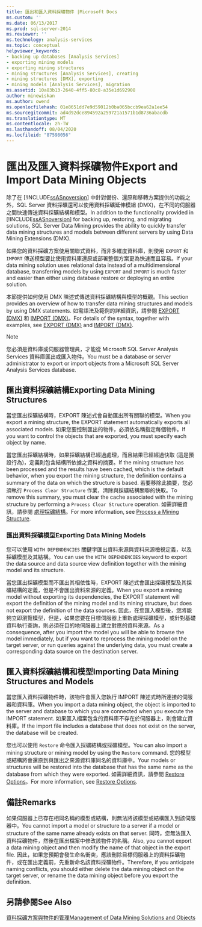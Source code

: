 ```yaml
---
title: 匯出和匯入資料採礦物件 |Microsoft Docs
ms.custom: ''
ms.date: 06/13/2017
ms.prod: sql-server-2014
ms.reviewer: ''
ms.technology: analysis-services
ms.topic: conceptual
helpviewer_keywords:
- backing up databases [Analysis Services]
- exporting mining models
- exporting mining structures
- mining structures [Analysis Services], creating
- mining structures [DMX], exporting
- mining models [Analysis Services], migration
ms.assetid: 10a83b13-2640-4ff5-80c8-a35e1d692908
author: minewiskan
ms.author: owend
ms.openlocfilehash: 01e8651dd7e9d59012b0ba065bccb9ea62a1ee54
ms.sourcegitcommit: ad4d92dce894592a259721a1571b1d8736abacdb
ms.translationtype: MT
ms.contentlocale: zh-TW
ms.lasthandoff: 08/04/2020
ms.locfileid: "87598056"
---
```

# <a name="export-and-import-data-mining-objects"></a><span data-ttu-id="ea4d2-102">匯出及匯入資料採礦物件</span><span class="sxs-lookup"><span data-stu-id="ea4d2-102">Export and Import Data Mining Objects</span></span>
  <span data-ttu-id="ea4d2-103">除了在 [!INCLUDE[ssASnoversion](../../includes/ssasnoversion-md.md)] 中針對備份、還原和移轉方案提供的功能之外，SQL Server 資料採礦還可以使用資料採礦延伸模組 (DMX)，在不同的伺服器之間快速傳送資料採礦結構和模型。</span><span class="sxs-lookup"><span data-stu-id="ea4d2-103">In addition to the functionality provided in [!INCLUDE[ssASnoversion](../../includes/ssasnoversion-md.md)] for backing up, restoring, and migrating solutions, SQL Server Data Mining provides the ability to quickly transfer data mining structures and models between different servers by using Data Mining Extensions (DMX).</span></span>  
  
 <span data-ttu-id="ea4d2-104">如果您的資料採礦方案使用關聯式資料，而非多維度資料庫，則使用 `EXPORT` 和 `IMPORT` 傳送模型要比使用資料庫還原或部署整個方案更為快速而且容易。</span><span class="sxs-lookup"><span data-stu-id="ea4d2-104">If your data mining solution uses relational data instead of a multidimensional database, transferring models by using `EXPORT` and `IMPORT` is much faster and easier than either using database restore or deploying an entire solution.</span></span>  
  
 <span data-ttu-id="ea4d2-105">本節提供如何使用 DMX 陳述式傳送資料採礦結構與模型的概觀。</span><span class="sxs-lookup"><span data-stu-id="ea4d2-105">This section provides an overview of how to transfer data mining structures and models by using DMX statements.</span></span> <span data-ttu-id="ea4d2-106">如需語法及範例的詳細資訊，請參閱 [EXPORT &#40;DMX&#41;](/sql/dmx/export-dmx) 和 [IMPORT &#40;DMX&#41;](/sql/dmx/import-dmx)。</span><span class="sxs-lookup"><span data-stu-id="ea4d2-106">For details of the syntax, together with examples, see [EXPORT &#40;DMX&#41;](/sql/dmx/export-dmx) and [IMPORT &#40;DMX&#41;](/sql/dmx/import-dmx).</span></span>  
  
> [!NOTE]  
>  <span data-ttu-id="ea4d2-107">您必須是資料庫或伺服器管理員，才能從 Microsoft SQL Server Analysis Services 資料庫匯出或匯入物件。</span><span class="sxs-lookup"><span data-stu-id="ea4d2-107">You must be a database or server administrator to export or import objects from a Microsoft SQL Server Analysis Services database.</span></span>  
  
## <a name="exporting-data-mining-structures"></a><span data-ttu-id="ea4d2-108">匯出資料採礦結構</span><span class="sxs-lookup"><span data-stu-id="ea4d2-108">Exporting Data Mining Structures</span></span>  
 <span data-ttu-id="ea4d2-109">當您匯出採礦結構時，EXPORT 陳述式會自動匯出所有關聯的模型。</span><span class="sxs-lookup"><span data-stu-id="ea4d2-109">When you export a mining structure, the EXPORT statement automatically exports all associated models.</span></span> <span data-ttu-id="ea4d2-110">如果您要控制匯出的物件，必須依名稱指定每個物件。</span><span class="sxs-lookup"><span data-stu-id="ea4d2-110">If you want to control the objects that are exported, you must specify each object by name.</span></span>  
  
 <span data-ttu-id="ea4d2-111">當您匯出採礦結構時，如果採礦結構已經過處理，而且結果已經經過快取 (這是預設行為)，定義則包含結構所依據之資料的摘要。</span><span class="sxs-lookup"><span data-stu-id="ea4d2-111">If the mining structure has been processed and the results have been cached, which is the default behavior, when you export the mining structure, the definition contains a summary of the data on which the structure is based.</span></span> <span data-ttu-id="ea4d2-112">若要移除此摘要，您必須執行 `Process Clear Structure` 作業，清除與採礦結構關聯的快取。</span><span class="sxs-lookup"><span data-stu-id="ea4d2-112">To remove this summary, you must clear the cache associated with the mining structure by performing a `Process Clear Structure` operation.</span></span> <span data-ttu-id="ea4d2-113">如需詳細資訊，請參閱 [處理採礦結構](process-a-mining-structure.md)。</span><span class="sxs-lookup"><span data-stu-id="ea4d2-113">For more information, see [Process a Mining Structure](process-a-mining-structure.md).</span></span>  
  
### <a name="exporting-data-mining-models"></a><span data-ttu-id="ea4d2-114">匯出資料採礦模型</span><span class="sxs-lookup"><span data-stu-id="ea4d2-114">Exporting Data Mining Models</span></span>  
 <span data-ttu-id="ea4d2-115">您可以使用 `WITH DEPENDENCIES` 關鍵字匯出資料來源與資料來源檢視定義，以及採礦模型及其結構。</span><span class="sxs-lookup"><span data-stu-id="ea4d2-115">You can use the `WITH DEPENDENCIES` keyword to export the data source and data source view definition together with the mining model and its structure.</span></span>  
  
 <span data-ttu-id="ea4d2-116">當您匯出採礦模型而不匯出其相依性時，EXPORT 陳述式會匯出採礦模型及其採礦結構的定義，但是不會匯出資料來源的定義。</span><span class="sxs-lookup"><span data-stu-id="ea4d2-116">When you export a mining model without exporting its dependencies, the EXPORT statement will export the definition of the mining model and its mining structure, but does not export the definition of the data sources.</span></span> <span data-ttu-id="ea4d2-117">因此，在您匯入模型後，您將能夠立即瀏覽模型，但是，如果您要在目標伺服器上重新處理採礦模型，或針對基礎資料執行查詢，則必須在目的地伺服器上建立對應的資料來源。</span><span class="sxs-lookup"><span data-stu-id="ea4d2-117">As a consequence, after you import the model you will be able to browse the model immediately, but if you want to reprocess the mining model on the target server, or run queries against the underlying data, you must create a corresponding data source on the destination server.</span></span>  
  
## <a name="importing-data-mining-structures-and-models"></a><span data-ttu-id="ea4d2-118">匯入資料採礦結構和模型</span><span class="sxs-lookup"><span data-stu-id="ea4d2-118">Importing Data Mining Structures and Models</span></span>  
 <span data-ttu-id="ea4d2-119">當您匯入資料採礦物件時，該物件會匯入您執行 IMPORT 陳述式時所連接的伺服器和資料庫。</span><span class="sxs-lookup"><span data-stu-id="ea4d2-119">When you import a data mining object, the object is imported to the server and database to which you are connected when you execute the IMPORT statement.</span></span> <span data-ttu-id="ea4d2-120">如果匯入檔案包含的資料庫不存在於伺服器上，則會建立資料庫。</span><span class="sxs-lookup"><span data-stu-id="ea4d2-120">If the import file includes a database that does not exist on the server, the database will be created.</span></span>  
  
 <span data-ttu-id="ea4d2-121">您也可以使用 `Restore` 命令匯入採礦結構或採礦模型。</span><span class="sxs-lookup"><span data-stu-id="ea4d2-121">You can also import a mining structure or mining model by using the `Restore` command.</span></span> <span data-ttu-id="ea4d2-122">您的模型或結構將會還原到與匯出之來源資料庫同名的資料庫中。</span><span class="sxs-lookup"><span data-stu-id="ea4d2-122">Your models or structures will be restored into the database that has the same name as the database from which they were exported.</span></span> <span data-ttu-id="ea4d2-123">如需詳細資訊，請參閱 [Restore Options](../multidimensional-models/restore-options.md)。</span><span class="sxs-lookup"><span data-stu-id="ea4d2-123">For more information, see [Restore Options](../multidimensional-models/restore-options.md).</span></span>  
  
## <a name="remarks"></a><span data-ttu-id="ea4d2-124">備註</span><span class="sxs-lookup"><span data-stu-id="ea4d2-124">Remarks</span></span>  
 <span data-ttu-id="ea4d2-125">如果伺服器上已存在相同名稱的模型或結構，則無法將該模型或結構匯入到該伺服器中。</span><span class="sxs-lookup"><span data-stu-id="ea4d2-125">You cannot import a model or structure to a server if a model or structure of the same name already exists on that server.</span></span> <span data-ttu-id="ea4d2-126">同時，您無法匯入資料採礦物件，然後在匯出檔案中修改該物件的名稱。</span><span class="sxs-lookup"><span data-stu-id="ea4d2-126">Also, you cannot export a data mining object and then modify the name of that object in the export file.</span></span> <span data-ttu-id="ea4d2-127">因此，如果您預期會發生命名衝突，應該刪除目標伺服器上的資料採礦物件，或在匯出定義前，先重新命名該資料採礦物件。</span><span class="sxs-lookup"><span data-stu-id="ea4d2-127">Therefore, if you anticipate naming conflicts, you should either delete the data mining object on the target server, or rename the data mining object before you export the definition.</span></span>  
  
## <a name="see-also"></a><span data-ttu-id="ea4d2-128">另請參閱</span><span class="sxs-lookup"><span data-stu-id="ea4d2-128">See Also</span></span>  
 [<span data-ttu-id="ea4d2-129">資料採礦方案與物件的管理</span><span class="sxs-lookup"><span data-stu-id="ea4d2-129">Management of Data Mining Solutions and Objects</span></span>](management-of-data-mining-solutions-and-objects.md)  
  
  
